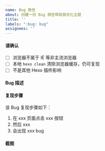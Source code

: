 ```yaml
---
name: Bug 报告
about: 创建一份 Bug 报告帮助我优化主题
title: ''
labels: ":bug: bug"
assignees: ''
---
```


#### 请确认
- [ ] 浏览器不属于 IE 等非主流浏览器 
- [ ] 本地 `hexo clean` 清除浏览器缓存，仍可复现
- [ ] 不是其他 Hexo 插件影响

#### Bug 描述
<!-- 例如，当 xxx 时，xxx 功能不工作，期望是 xxx 能工作，浏览器: Chrome -->
<!-- 如果涉及一些功能配置，最好提供 _config.yml 里相关配置项 -->

#### 复现步骤
该 Bug 复现步骤如下：
1. 在 xxx 页面点击 xxx 按钮
2. 然后 xxx
3. 会出现 xxx bug

<!-- 最好提供部署后能复现的页面地址 -->
#### 截图
